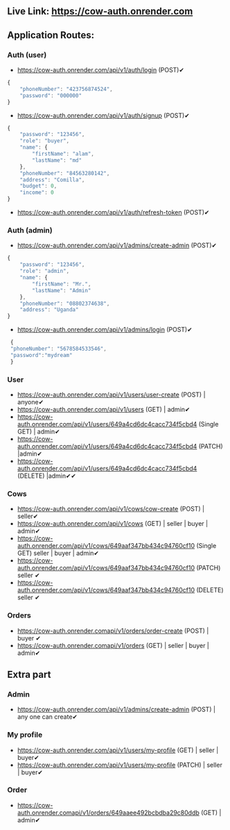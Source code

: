 ## Live Link: https://cow-auth.onrender.com

## Application Routes:

### Auth (user)

- https://cow-auth.onrender.com/api/v1/auth/login (POST)✔

```javascript
{
    "phoneNumber": "423756874524",
    "password": "000000"
}
```

- https://cow-auth.onrender.com/api/v1/auth/signup (POST)✔

```javascript
{
    "password": "123456",
    "role": "buyer",
    "name": {
        "firstName": "alam",
        "lastName": "md"
    },
    "phoneNumber": "84563280142",
    "address": "Comilla",
    "budget": 0,
    "income": 0
}
```

- https://cow-auth.onrender.com/api/v1/auth/refresh-token (POST)✔

### Auth (admin)

- https://cow-auth.onrender.com/api/v1/admins/create-admin (POST)✔

```javascript
{
    "password": "123456",
    "role": "admin",
    "name": {
        "firstName": "Mr.",
        "lastName": "Admin"
    },
    "phoneNumber": "08802374638",
    "address": "Uganda"
}
```

- https://cow-auth.onrender.com/api/v1/admins/login (POST)✔

```javascript
 {
 "phoneNumber": "5678584533546",
 "password":"mydream"
 }
```

### User

- https://cow-auth.onrender.com/api/v1/users/user-create (POST) | anyone✔
- https://cow-auth.onrender.com/api/v1/users (GET) | admin✔
- https://cow-auth.onrender.com/api/v1/users/649a4cd6dc4cacc734f5cbd4 (Single GET) | admin✔
- https://cow-auth.onrender.com/api/v1/users/649a4cd6dc4cacc734f5cbd4 (PATCH) |admin✔
- https://cow-auth.onrender.com/api/v1/users/649a4cd6dc4cacc734f5cbd4 (DELETE) |admin✔✔

### Cows

- https://cow-auth.onrender.com/api/v1/cows/cow-create (POST) | seller✔
- https://cow-auth.onrender.com/api/v1/cows (GET) | seller | buyer | admin✔
- https://cow-auth.onrender.com/api/v1/cows/649aaf347bb434c94760cf10 (Single GET) seller | buyer | admin✔
- https://cow-auth.onrender.com/api/v1/cows/649aaf347bb434c94760cf10 (PATCH) seller ✔
- https://cow-auth.onrender.com/api/v1/cows/649aaf347bb434c94760cf10 (DELETE) seller ✔

### Orders

- https://cow-auth.onrender.comapi/v1/orders/order-create (POST) | buyer ✔
- https://cow-auth.onrender.comapi/v1/orders (GET) | seller | buyer | admin✔

## Extra part

### Admin

- https://cow-auth.onrender.com/api/v1/admins/create-admin (POST) | any one can create✔

### My profile

- https://cow-auth.onrender.com/api/v1/users/my-profile (GET) | seller | buyer✔
- https://cow-auth.onrender.com/api/v1/users/my-profile (PATCH) | seller | buyer✔

### Order

- https://cow-auth.onrender.comapi/v1/orders/649aaee492bcbdba29c80ddb (GET) | admin✔
